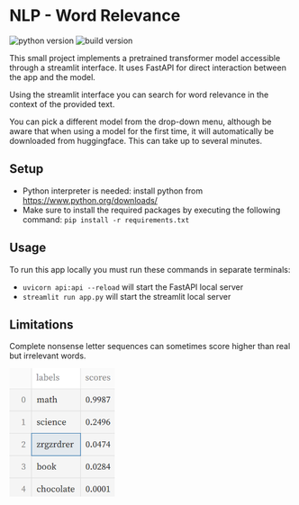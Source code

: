 # NLP - Word Relevance
![python version](https://img.shields.io/badge/python-v3.12.1-green?logo=python) ![build version](https://img.shields.io/badge/build-v0.1-blue)

This small project implements a pretrained transformer model accessible through a streamlit interface. It uses FastAPI for direct interaction between the app and the model.

Using the streamlit interface you can search for word relevance in the context of the provided text.

You can pick a different model from the drop-down menu, although be aware that when using a model for the first time, it will automatically be downloaded from huggingface. This can take up to several minutes.


## Setup
- Python interpreter is needed: install python from https://www.python.org/downloads/
- Make sure to install the required packages by executing the following command: `pip install -r requirements.txt`


## Usage
To run this app locally you must run these commands in separate terminals:
- `uvicorn api:api --reload` will start the FastAPI local server
- `streamlit run app.py` will start the streamlit local server


## Limitations
Complete nonsense letter sequences can sometimes score higher than real but irrelevant words.

![alt text](image.png)